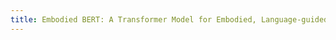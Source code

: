 ```yaml
---
title: Embodied BERT: A Transformer Model for Embodied, Language-guided Visual Task Completion.
---
```

